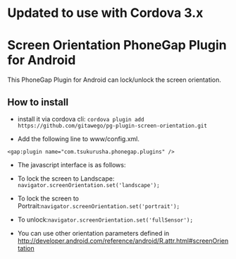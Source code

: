 # Updated to use with Cordova 3.x

# Screen Orientation PhoneGap Plugin for Android

This PhoneGap Plugin for Android can lock/unlock the screen orientation.

## How to install

* install it via cordova cli: `cordova plugin add https://github.com/gitawego/pg-plugin-screen-orientation.git`

* Add the following line to www/config.xml.
```
<gap:plugin name="com.tsukurusha.phonegap.plugins" />
```

* The javascript interface is as follows:

 - To lock the screen to Landscape: `navigator.screenOrientation.set('landscape');`

 - To lock the screen to Portrait:`navigator.screenOrientation.set('portrait');`

 - To unlock:`navigator.screenOrientation.set('fullSensor');`

 - You can use other orientation parameters defined in http://developer.android.com/reference/android/R.attr.html#screenOrientation
